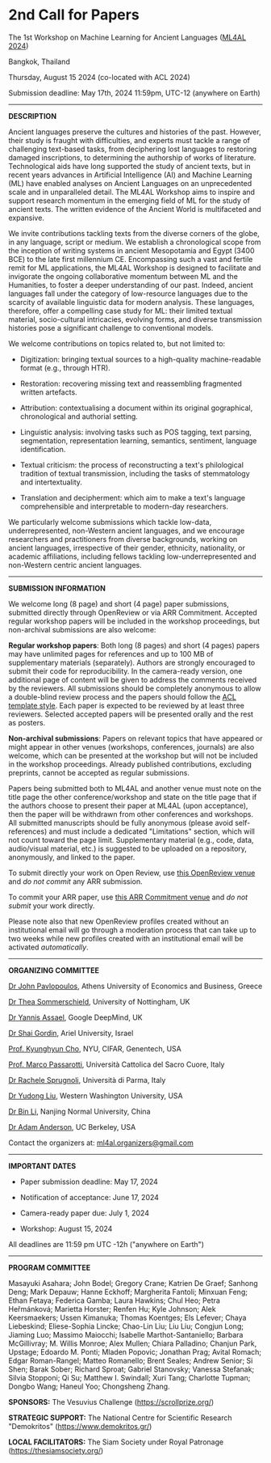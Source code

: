 # 2nd Call for Papers

The 1st Workshop on Machine Learning for Ancient Languages ([ML4AL
2024](http://ml4al.com))

Bangkok, Thailand

Thursday, August 15 2024 (co-located with ACL 2024)

Submission deadline: May 17th, 2024 11:59pm, UTC-12 (anywhere on Earth)

---

**DESCRIPTION**

Ancient languages preserve the cultures and histories of the past. However, their study is fraught with difficulties, and experts must tackle a range of challenging text-based tasks, from deciphering lost languages to restoring damaged inscriptions, to determining the authorship of works of literature. Technological aids have long supported the study of ancient texts, but in recent years advances in Artificial Intelligence (AI) and Machine Learning (ML) have enabled analyses on Ancient Languages on an unprecedented scale and in unparalleled detail. The ML4AL Workshop aims to inspire and support research momentum in the emerging field of ML for the study of ancient texts. The written evidence of the Ancient World is multifaceted and expansive. 

We invite contributions tackling texts from the diverse corners of the globe, in any language, script or medium. We establish a chronological scope from the inception of writing systems in ancient Mesopotamia and Egypt (3400 BCE) to the late first millennium CE. Encompassing such a vast and fertile remit for ML applications, the ML4AL Workshop is designed to facilitate and invigorate the ongoing collaborative momentum between ML and the Humanities, to foster a deeper understanding of our past. Indeed, ancient languages fall under the category of low-resource languages due to the scarcity of available linguistic data for modern analysis. These languages, therefore, offer a compelling case study for ML: their limited textual material, socio-cultural intricacies, evolving forms, and diverse transmission histories pose a significant challenge to conventional models.

We welcome contributions on topics related to, but not limited to:

-   Digitization: bringing textual sources to a high-quality machine-readable format (e.g., through HTR).

-   Restoration: recovering missing text and reassembling fragmented written artefacts.

-   Attribution: contextualising a document within its original gographical, chronological and authorial setting.

-   Linguistic analysis: involving tasks such as POS tagging, text parsing, segmentation, representation learning, semantics, sentiment, language identification.

-   Textual criticism: the process of reconstructing a text's philological tradition of textual transmission, including the tasks of stemmatology and intertextuality.
    
-   Translation and decipherment: which aim to make a text's language comprehensible and interpretable to modern-day researchers.

We particularly welcome submissions which tackle low-data, underrepresented, non-Western ancient languages, and we encourage researchers and practitioners from diverse backgrounds, working on ancient languages, irrespective of their gender, ethnicity, nationality, or academic affiliations, including fellows tackling low-underrepresented and non-Western centric ancient languages.

---

**SUBMISSION INFORMATION**

We welcome long (8 page) and short (4 page) paper submissions, submitted directly through OpenReview or via ARR Commitment. Accepted regular workshop papers will be included in the workshop proceedings, but non-archival submissions are also welcome: 

**Regular workshop papers**: Both long (8 pages) and short (4 pages) papers may have unlimited pages for references and up to 100 MB of supplementary materials (separately). Authors are strongly encouraged to submit their code for reproducibility. In the camera-ready version, one additional page of content will be given to address the comments received by the reviewers. All submissions should be completely anonymous to allow a double-blind review process and the papers should follow the [ACL template style](https://github.com/acl-org/acl-style-files). Each paper is expected to be reviewed by at least three reviewers. Selected accepted papers will be presented orally and the rest as posters. 

**Non-archival submissions**: Papers on relevant topics that have appeared or might appear in other venues (workshops, conferences, journals) are also welcome, which can be presented at the workshop but will not be included in the workshop proceedings. Already published contributions, excluding preprints, cannot be accepted as regular submissions. 

Papers being submitted both to ML4AL and another venue must note on the title page the other conference/workshop and state on the title page that if the authors choose to present their paper at ML4AL (upon acceptance), then the paper will be withdrawn from other conferences and workshops. All submitted manuscripts should be fully anonymous (please avoid self-references) and must include a dedicated "Limitations" section, which will not count toward the page limit. Supplementary material (e.g., code, data, audio/visual material, etc.) is suggested to be uploaded on a repository, anonymously, and linked to the paper.

To submit directly your work on Open Review, use [this OpenReview venue](https://openreview.net/group?id=aclweb.org/ACL/2024/Workshop/ML4AL) and *do not commit* any ARR submission. 

To commit your ARR paper, use [this ARR Commitment venue](https://openreview.net/group?id=aclweb.org/ACL/2024/Workshop/ML4AL_ARR_Commitment) and *do not submit* your work directly. 

Please note also that new OpenReview profiles created without an institutional email will go through a moderation process that can take up to two weeks while new profiles created with an institutional email will be activated *automatically*.

---

**ORGANIZING COMMITTEE**

[Dr John Pavlopoulos](https://ipavlopoulos.github.io), Athens University of Economics and Business, Greece

[Dr Thea Sommerschield](https://theasommerschield.it/), University of Nottingham, UK

[Dr Yannis Assael](https://www.assael.gr/), Google DeepMind, UK

[Dr Shai Gordin](https://digitalpasts.github.io/), Ariel University, Israel

[Prof. Kyunghyun Cho](https://kyunghyuncho.me/), NYU, CIFAR, Genentech, USA

[Prof. Marco Passarotti](https://docenti.unicatt.it/ppd2/en/docenti/14144/marco-carlo-passarotti/profilo), Università Cattolica del Sacro Cuore, Italy

[Dr Rachele Sprugnoli](https://personale.unipr.it/en/ugovdocenti/person/236480), Università di Parma, Italy

[Dr Yudong Liu](https://liuy2.github.io/), Western Washington University, USA

[Dr Bin Li](https://cognitivebase.com/lib/), Nanjing Normal University, China

[Dr Adam Anderson](https://dlab.berkeley.edu/people/adam-anderson), UC Berkeley, USA

Contact the organizers at: [ml4al.organizers@gmail.com](mailto:ml4al.organizers@gmail.com)

---

**IMPORTANT DATES**

-   Paper submission deadline: May 17, 2024

-   Notification of acceptance: June 17, 2024

-   Camera-ready paper due: July 1, 2024

-   Workshop: August 15, 2024

All deadlines are 11:59 pm UTC -12h ("anywhere on Earth")

---

**PROGRAM COMMITTEE**

Masayuki Asahara; John Bodel; Gregory Crane; Katrien De Graef; Sanhong Deng; Mark Depauw; Hanne Eckhoff; Margherita Fantoli; Minxuan Feng; Ethan Fetaya; Federica Gamba; Laura Hawkins; Chul Heo; Petra Heřmánková; Marietta Horster; Renfen Hu; Kyle Johnson; Alek Keersmaekers; Ussen Kimanuka; Thomas Koentges; Els Lefever; Chaya Liebeskind; Eliese-Sophia Lincke; Chao-Lin Liu; Liu Liu; Congjun Long; Jiaming Luo; Massimo Maiocchi; Isabelle Marthot-Santaniello; Barbara McGillivray; M. Willis Monroe; Alex Mullen; Chiara Palladino; Chanjun Park, Upstage; Edoardo M. Ponti; Mladen Popovic; Jonathan Prag; Avital Romach; Edgar Roman-Rangel; Matteo Romanello; Brent Seales; Andrew Senior; Si Shen; Barak Sober; Richard Sproat; Gabriel Stanovsky; Vanessa Stefanak; Silvia Stopponi; Qi Su; Matthew I. Swindall; Xuri Tang; Charlotte Tupman; Dongbo Wang; Haneul Yoo; Chongsheng Zhang.

**SPONSORS:**
The Vesuvius Challenge (https://scrollprize.org/)

**STRATEGIC SUPPORT:**
The National Centre for Scientific Research "Demokritos" (https://www.demokritos.gr/)

**LOCAL FACILITATORS:**
The Siam Society under Royal Patronage (https://thesiamsociety.org/)


